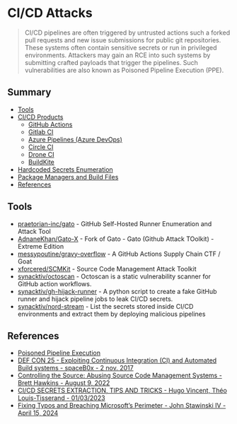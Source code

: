 # CI/CD Attacks

> CI/CD pipelines are often triggered by untrusted actions such a forked pull requests and new issue submissions for public git repositories. These systems often contain sensitive secrets or run in privileged environments. Attackers may gain an RCE into such systems by submitting crafted payloads that trigger the pipelines. Such vulnerabilities are also known as Poisoned Pipeline Execution (PPE).

## Summary

- [Tools](#tools)
- [CI/CD Products](#summary)
    - [GitHub Actions](./cicd-github-actions)
    - [Gitlab CI](./cicd-gitlab-ci)
    - [Azure Pipelines (Azure DevOps)](./cicd-azure-devops)
    - [Circle CI](./cicd-circle-ci)
    - [Drone CI](./cicd-drone-ci)
    - [BuildKite](./cicd-buildkite)
- [Hardcoded Secrets Enumeration](./secrets-enumeration)
- [Package Managers and Build Files](./package-managers)
- [References](#references)

## Tools

- [praetorian-inc/gato](https://github.com/praetorian-inc/gato) - GitHub Self-Hosted Runner Enumeration and Attack Tool
- [AdnaneKhan/Gato-X](https://github.com/AdnaneKhan/Gato-X) - Fork of Gato - Gato (Github Attack TOolkit) - Extreme Edition
- [messypoutine/gravy-overflow](https://github.com/messypoutine/gravy-overflow) - A GitHub Actions Supply Chain CTF / Goat
- [xforcered/SCMKit](https://github.com/xforcered/SCMKit) - Source Code Management Attack Toolkit
- [synacktiv/octoscan](https://github.com/synacktiv/octoscan) - Octoscan is a static vulnerability scanner for GitHub action workflows.
- [synacktiv/gh-hijack-runner](https://github.com/synacktiv/gh-hijack-runner) - A python script to create a fake GitHub runner and hijack pipeline jobs to leak CI/CD secrets.
- [synacktiv/nord-stream](https://github.com/synacktiv/nord-stream) - List the secrets stored inside CI/CD environments and extract them by deploying malicious pipelines

## References

- [Poisoned Pipeline Execution](https://web.archive.org/web/20240226215436/https://www.cidersecurity.io/top-10-cicd-security-risks/poisoned-pipeline-execution-ppe/)
- [DEF CON 25 - Exploiting Continuous Integration (CI) and Automated Build systems - spaceB0x - 2 nov. 2017](https://youtu.be/mpUDqo7tIk8)
- [Controlling the Source: Abusing Source Code Management Systems - Brett Hawkins - August 9, 2022](https://securityintelligence.com/posts/abusing-source-code-management-systems/)
- [CI/CD SECRETS EXTRACTION, TIPS AND TRICKS - Hugo Vincent, Théo Louis-Tisserand - 01/03/2023](https://www.synacktiv.com/publications/cicd-secrets-extraction-tips-and-tricks.html)
- [Fixing Typos and Breaching Microsoft’s Perimeter - John Stawinski IV - April 15, 2024](https://johnstawinski.com/2024/04/15/fixing-typos-and-breaching-microsofts-perimeter/)
